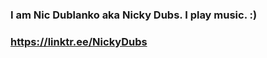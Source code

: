 ### I am Nic Dublanko aka Nicky Dubs. I play music. :)
### https://linktr.ee/NickyDubs

<!--
**nickydubs/nickydubs** is a ✨ _special_ ✨ repository because its `README.md` (this file) appears on your GitHub profile.

Here are some ideas to get you started:
- 👯 I’m looking to collaborate on ...
- 😄 Pronouns: ...
-->
